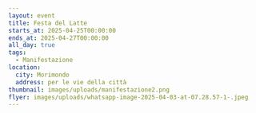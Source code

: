 ```yaml
---
layout: event
title: Festa del Latte
starts_at: 2025-04-25T00:00:00
ends_at: 2025-04-27T00:00:00
all_day: true
tags:
  - Manifestazione
location:
  city: Morimondo
  address: per le vie della città
thumbnail: images/uploads/manifestazione2.png
flyer: images/uploads/whatsapp-image-2025-04-03-at-07.28.57-1-.jpeg
---
```

